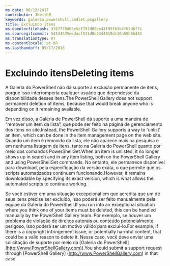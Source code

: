 ```yaml
---
ms.date: 06/12/2017
contributor: JKeithB
keywords: galeria,powershell,cmdlet,psgallery
title: Excluindo itens
ms.openlocfilehash: 3f67f78d63e5cf797d00ce43f95fb3b4f62d6f7c
ms.sourcegitcommit: 54534635eedacf531d8d6344019dc16a50b8b441
ms.translationtype: HT
ms.contentlocale: pt-BR
ms.lasthandoff: 05/17/2018
---
```

# <a name="deleting-items"></a><span data-ttu-id="4d21e-103">Excluindo itens</span><span class="sxs-lookup"><span data-stu-id="4d21e-103">Deleting items</span></span>

<span data-ttu-id="4d21e-104">A Galeria do PowerShell não dá suporte à exclusão permanente de itens, porque isso interromperia qualquer usuário que dependesse da disponibilidade desses itens.</span><span class="sxs-lookup"><span data-stu-id="4d21e-104">The PowerShell Gallery does not support permanent deletion of items, because that would break anyone who is depending on it remaining available.</span></span>

<span data-ttu-id="4d21e-105">Em vez disso, a Galeria de PowerShell dá suporte a uma maneira de “remover um item da lista”, que pode ser feito na página de gerenciamento dos itens no site.</span><span class="sxs-lookup"><span data-stu-id="4d21e-105">Instead, the PowerShell Gallery supports a way to 'unlist' an item, which can be done in the item management page on the web site.</span></span>
<span data-ttu-id="4d21e-106">Quando um item é removido da lista, ele não aparece mais na pesquisa e em nenhuma listagem de itens, tanto na Galeria do PowerShell quanto por meio dos comandos PowerShellGet.</span><span class="sxs-lookup"><span data-stu-id="4d21e-106">When an item is unlisted, it no longer shows up in search and in any item listing, both on the PowerShell Gallery and using PowerShellGet commands.</span></span>
<span data-ttu-id="4d21e-107">No entanto, ele permanece disponível para download, pela especificação da versão exata, o que permite que os scripts automatizados continuem funcionando.</span><span class="sxs-lookup"><span data-stu-id="4d21e-107">However, it remains downloadable by specifying its exact version, which is what allows the automated scripts to continue working.</span></span>

<span data-ttu-id="4d21e-108">Se você estiver em uma situação excepcional em que acredita que um de seus itens precise ser excluído, isso poderá ser feito manualmente pela equipe da Galeria do PowerShell.</span><span class="sxs-lookup"><span data-stu-id="4d21e-108">If you run into an exceptional situation where you think one of your items must be deleted, this can be handled manually by the PowerShell Gallery team.</span></span>
<span data-ttu-id="4d21e-109">Por exemplo, se houver um problema de violação de direitos autorais ou conteúdo potencialmente perigoso, isso poderá ser um motivo válido para excluí-lo.</span><span class="sxs-lookup"><span data-stu-id="4d21e-109">For example, if there is a copyright infringement issue, or potentially harmful content, that could be a valid reason to delete it.</span></span>
<span data-ttu-id="4d21e-110">Nesse caso, você deve enviar uma solicitação de suporte por meio da [Galeria do PowerShell] (http://www.PowerShellGallery.com)).</span><span class="sxs-lookup"><span data-stu-id="4d21e-110">You should submit a support request through [PowerShell Gallery] (http://www.PowerShellGallery.com) in that case.</span></span>